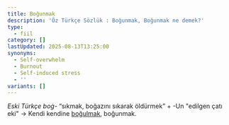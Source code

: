 ```yaml
---
title: Boğunmak
description: 'Öz Türkçe Sözlük : Boğunmak, Boğunmak ne demek?'
type:
  - fiil
category: []
lastUpdated: 2025-08-13T13:25:00
synonyms:
  - Self‑overwhelm
  - Burnout
  - Self‑induced stress
  - ''
variants: []
---
```

_Eski Türkçe boġ-_ “sıkmak, boğazını sıkarak öldürmek” + -Un "edilgen çatı eki" -> Kendi kendine [boğulmak](/sozluk/boğulmak), boğunmak.
